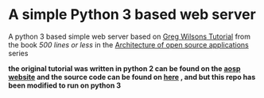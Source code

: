 # A simple Python 3 based web server

A python 3 based simple web server based on [Greg Wilsons Tutorial](http://www.aosabook.org/en/500L/a-simple-web-server.html) from the book *500 lines or less* in the [Architecture of open source applications](http://www.aosabook.org) series

__the original tutorial was written in python 2 can be found on the [aosp website](http://www.aosabook.org/en/500L/a-simple-web-server.html) and the source code can be found on [here](https://github.com/aosabook/500lines/tree/master/web-server) , and  but this repo has been modified to run on python 3__